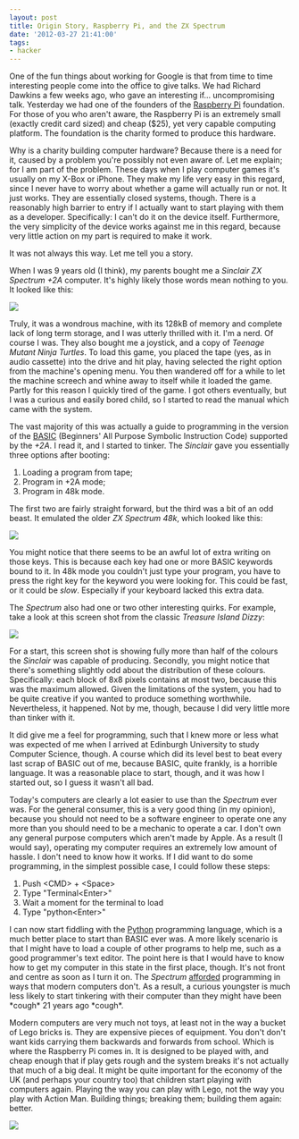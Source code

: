 ```yaml
---
layout: post
title: Origin Story, Raspberry Pi, and the ZX Spectrum
date: '2012-03-27 21:41:00'
tags:
- hacker
---
```


One of the fun things about working for Google is that from time to time interesting people come into the office to give talks. We had Richard Dawkins a few weeks ago, who gave an interesting if… uncompromising talk. Yesterday we had one of the founders of the [Raspberry Pi] foundation. For those of you who aren't aware, the Raspberry Pi is an extremely small (exactly credit card sized) and cheap ($25), yet very capable computing platform. The foundation is the charity formed to produce this hardware.

[Raspberry Pi]: http://www.raspberrypi.org/

Why is a charity building computer hardware? Because there is a need for it, caused by a problem you're possibly not even aware of. Let me explain; for I am part of the problem. These days when I play computer games it's usually on my X-Box or iPhone. They make my life very easy in this regard, since I never have to worry about whether a game will actually run or not. It just works. They are essentially closed systems, though. There is a reasonably high barrier to entry if I actually want to start playing with them as a developer. Specifically: I can't do it on the device itself. Furthermore, the very simplicity of the device works against me in this regard, because very little action on my part is required to make it work. 

It was not always this way. Let me tell you a story.

<!-- More -->

When I was 9 years old (I think), my parents bought me a *Sinclair ZX Spectrum +2A* computer. It's highly likely those words mean nothing to you. It looked like this:

![](http://upload.wikimedia.org/wikipedia/commons/thumb/6/6a/Spectrum_128-2.png/800px-Spectrum_128-2.png) 

Truly, it was a wondrous machine, with its 128kB of memory and complete lack of long term storage, and I was utterly thrilled with it. I'm a nerd. Of course I was. They also bought me a joystick, and a copy of *Teenage Mutant Ninja Turtles*. To load this game, you placed the tape (yes, as in audio cassette) into the drive and hit play, having selected the right option from the machine's opening menu. You then wandered off for a while to let the machine screech and whine away to itself while it loaded the game. Partly for this reason I quickly tired of the game. I got others eventually, but I was a curious and easily bored child, so I started to read the manual which came with the system.

The vast majority of this was actually a guide to programming in the version of the [BASIC] (Beginners' All Purpose Symbolic Instruction Code) supported by the *+2A*. I read it, and I started to tinker. The *Sinclair* gave you essentially three options after booting:

[BASIC]: http://en.wikipedia.org/wiki/BASIC

1. Loading a program from tape;
2. Program in +2A mode;
3. Program in 48k mode.

The first two are fairly straight forward, but the third was a bit of an odd beast. It emulated the older *ZX Spectrum 48k*, which looked like this:

![](http://upload.wikimedia.org/wikipedia/commons/thumb/3/33/ZXSpectrum48k.jpg/800px-ZXSpectrum48k.jpg)

You might notice that there seems to be an awful lot of extra writing on those keys. This is because each key had one or more BASIC keywords bound to it. In 48k mode you couldn't just type your program, you have to press the right key for the keyword you were looking for. This could be fast, or it could be *slow*. Especially if your keyboard lacked this extra data.

The *Spectrum* also had one or two other interesting quirks. For example, take a look at this screen shot from the classic *Treasure Island Dizzy*:

![](http://upload.wikimedia.org/wikipedia/en/4/44/Treasure_Island_Dizzy.png)

For a start, this screen shot is showing fully more than half of the colours the *Sinclair* was capable of producing. Secondly, you might notice that there's something slightly odd about the distribution of these colours. Specifically: each block of 8x8 pixels contains at most two, because this was the maximum allowed. Given the limitations of the system, you had to be quite creative if you wanted to produce something worthwhile. Nevertheless, it happened. Not by me, though, because I did very little more than tinker with it.

It did give me a feel for programming, such that I knew more or less what was expected of me when I arrived at Edinburgh University to study Computer Science, though. A course which did its level best to beat every last scrap of BASIC out of me, because BASIC, quite frankly, is a horrible language. It was a reasonable place to start, though, and it was how I started out, so I guess it wasn't all bad.

Today's computers are clearly a lot easier to use than the *Spectrum* ever was. For the general consumer, this is a very good thing (in my opinion), because you should not need to be a software engineer to operate one any more than you should need to be a mechanic to operate a car. I don't own any general purpose computers which aren't made by Apple. As a result (I would say), operating my computer requires an extremely low amount of hassle. I don't need to know how it works. If I did want to do some programming, in the simplest possible case, I could follow these steps:

1. Push \<CMD\> + \<Space\>
2. Type "Terminal\<Enter\>"
3. Wait a moment for the terminal to load
4. Type "python\<Enter\>"

I can now start fiddling with the [Python] programming language, which is a much better place to start than BASIC ever was. A more likely scenario is that I might have to load a couple of other programs to help me, such as a good programmer's text editor. The point here is that I would have to know how to get my computer in this state in the first place, though. It's not front and centre as soon as I turn it on. The *Spectrum* [afforded] programming in ways that modern computers don't. As a result, a curious youngster is much less likely to start tinkering with their computer than they might have been \*cough\* 21 years ago \*cough\*.

[Python]: http://python.org
[afforded]: http://en.wikipedia.org/wiki/Affordance

Modern computers are very much not toys, at least not in the way a bucket of Lego bricks is. They are expensive pieces of equipment. You don't don't want kids carrying them backwards and forwards from school. Which is where the Raspberry Pi comes in. It is designed to be played with, and cheap enough that if play gets rough and the system breaks it's not actually that much of a big deal. It might be quite important for the economy of the UK (and perhaps your country too) that children start playing with computers again. Playing the way you can play with Lego, not the way you play with Action Man. Building things; breaking them; building them again: better.

![](http://upload.wikimedia.org/wikipedia/commons/thumb/9/9c/Raspberry_Pi_Beta_Board.jpg/800px-Raspberry_Pi_Beta_Board.jpg)